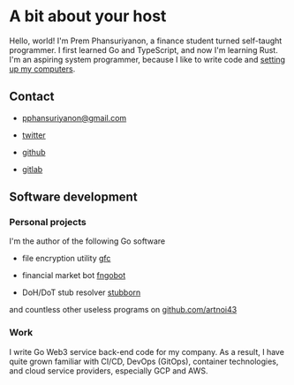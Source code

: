 # A bit about your host
Hello, world! I'm Prem Phansuriyanon, a finance student turned self-taught programmer. I first learned Go and TypeScript, and now I'm learning Rust. I'm an aspiring system programmer, because I like to write code and [setting up my computers](os.html).

## Contact

- [pphansuriyanon@gmail.com](mailto:pphansuriyanon@gmail.com)

- [twitter](https://twitter.com/artnoi)

- [github](https://github.com/artnoi43)

- [gitlab](https://gitlab.com/artnoi)

## Software development
### Personal projects
I'm the author of the following Go software

- file encryption utility [gfc](https://github.com/artnoi43/gfc)

- financial market bot [fngobot](https://github.com/artnoi43/fngobot)

- DoH/DoT stub resolver [stubborn](https://github.com/artnoi43/stubborn)

and countless other useless programs on [github.com/artnoi43](https://github.com/artnoi43)

### Work
I write Go Web3 service back-end code for my company. As a result, I have quite grown familiar with CI/CD, DevOps (GitOps), container technologies, and cloud service providers, especially GCP and AWS.
